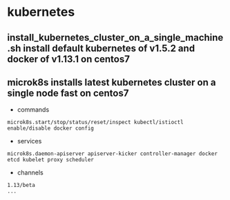 # kubernetes


## install_kubernetes_cluster_on_a_single_machine.sh install default kubernetes of v1.5.2 and docker of v1.13.1 on centos7


## microk8s installs latest kubernetes cluster on a single node fast on centos7
- commands
```
microk8s.start/stop/status/reset/inspect kubectl/istioctl enable/disable docker config
```
- services
```
microk8s.daemon-apiserver apiserver-kicker controller-manager docker etcd kubelet proxy scheduler
```
- channels
```
1.13/beta
...
```
